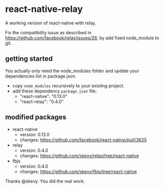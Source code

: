 # react-native-relay

A working version of react-native with relay.

Fix the compatibility issue as described in https://github.com/facebook/relay/issues/26, by add fixed node_module to git. 

## getting started 

You actually only need the node_modules folder and update your dependencies list in package.json.
- copy `node_modules` recursively to your exisitng project.
- add these dependency `package.json` file:
  - "react-native": "0.13.0"
  - "react-relay": "0.4.0"

## modified packages

- react-native
  - version: 0.13.0
  - changes: https://github.com/facebook/react-native/pull/3625
- relay
  - version: 0.4.0
  - changes: https://github.com/skevy/relay/tree/react-native
- fbjs
  - version: 0.4.0
  - changes: https://github.com/skevy/fbjs/tree/react-native

Thanks @skevy. You did the real work.
